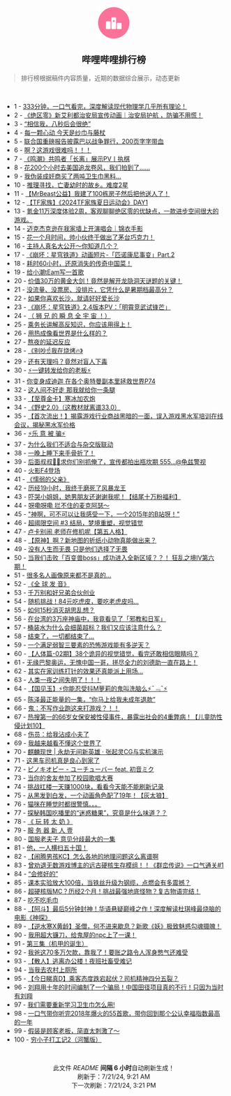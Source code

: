 <div align="center">
    <img src="./assets/icon_rank.png" alt="logo" />
    <h2>哔哩哔哩排行榜</h>
</div>

> 排行榜根据稿件内容质量，近期的数据综合展示，动态更新

<br />

<ul><li><span>1 - <a href=https://www.bilibili.com/BV1cz421i7k8>333分钟，一口气看完，深度解读现代物理学几乎所有理论！</a></span></li><li><span>2 - <a href=https://www.bilibili.com/BV1im42137GG>《绝区零》新艾利都治安局宣传动画｜治安局护航 ，防骗不用慌！</a></span></li><li><span>3 - <a href=https://www.bilibili.com/BV1H142187Sv>“相信我，八秒后会很绝”</a></span></li><li><span>4 - <a href=https://www.bilibili.com/BV1px4y1x75n>每一颗心动 今天是纱巾与藤杖</a></span></li><li><span>5 - <a href=https://www.bilibili.com/BV1xx4y1s7EK>联合国重磅报告披露巴以战争罪行，200页字字带血</a></span></li><li><span>6 - <a href=https://www.bilibili.com/BV13z421i75E>啊？这游戏很难吗！！！</a></span></li><li><span>7 - <a href=https://www.bilibili.com/BV1Tb421J7Tx>《鸣潮》共鸣者「长离」展示PV丨执棋</a></span></li><li><span>8 - <a href=https://www.bilibili.com/BV1oy411e7CR>花200个小时去美国追龙卷风，我们拍到了……</a></span></li><li><span>9 - <a href=https://www.bilibili.com/BV1tr421K7Kv>我伪装成奸商买了两吨卫生巾黑料...</a></span></li><li><span>10 - <a href=https://www.bilibili.com/BV1y4421U72G>推理寻找，亡妻幼时的故乡。难度2星</a></span></li><li><span>11 - <a href=https://www.bilibili.com/BV1XS411A77b>【MrBeast公益】我建了100栋房子然后把他送人了！</a></span></li><li><span>12 - <a href=https://www.bilibili.com/BV1H4421S7Fz>【TF家族】《2024TF家族夏日运动会》DAY1</a></span></li><li><span>13 - <a href=https://www.bilibili.com/BV1Zy411e7hq>氪金11万深度体验2周，客观聊聊绝区零的优缺点，一款进步空间很大的游戏。</a></span></li><li><span>14 - <a href=https://www.bilibili.com/BV18M4m127Vg>迈克杰克逊在我家墙上开演唱会｜锦衣手影</a></span></li><li><span>15 - <a href=https://www.bilibili.com/BV1xW421R74Y>花一个月时间，帅小伙终于做出了茅台巧克力！</a></span></li><li><span>16 - <a href=https://www.bilibili.com/BV1zi421h7Lw>主持人真名大公开～你知道几个？</a></span></li><li><span>17 - <a href=https://www.bilibili.com/BV1Mb421J7Ho>《崩坏：星穹铁道》动画短片-「匹诺康尼事变」Part.2</a></span></li><li><span>18 - <a href=https://www.bilibili.com/BV1Cb421J7FN>耗时60小时，还原消失的传奇中国菜！</a></span></li><li><span>19 - <a href=https://www.bilibili.com/BV1bz421i7yY>给小潮tEam写一首歌</a></span></li><li><span>20 - <a href=https://www.bilibili.com/BV1vy411i7cd>价值30万的黄金大剑！竟然是解开龙隐洞天谜题的关键！</a></span></li><li><span>21 - <a href=https://www.bilibili.com/BV1eZ421T7ZR>没流量、没票房、没排片，它凭什么是暑期档最高分？</a></span></li><li><span>22 - <a href=https://www.bilibili.com/BV1tw4m1Y7du>如果你喜欢长沙，就请好好爱长沙</a></span></li><li><span>23 - <a href=https://www.bilibili.com/BV1Tm42137LW>《崩坏：星穹铁道》2.4版本PV：「明霄竞武试锋芒」</a></span></li><li><span>24 - <a href=https://www.bilibili.com/BV1EM4m117nk>（ 狮 兄 的 瞬 息 全 宇 宙 ！）</a></span></li><li><span>25 - <a href=https://www.bilibili.com/BV16i421Y77z>乘务长讲解高反知识，你应该用得上！</a></span></li><li><span>26 - <a href=https://www.bilibili.com/BV1ry411e7dK>用热成像看世界是什么样的？</a></span></li><li><span>27 - <a href=https://www.bilibili.com/BV1UZ421T7BY>熬夜的延迟反应</a></span></li><li><span>28 - <a href=https://www.bilibili.com/BV1HE421P72W>《别吵☝️我在烧烤🔥》</a></span></li><li><span>29 - <a href=https://www.bilibili.com/BV1dy411e7sk>还有天理吗？竟然对盲人下毒</a></span></li><li><span>30 - <a href=https://www.bilibili.com/BV1PS411w7DF>⚡一键转发给你的老板⚡</a></span></li><li><span>31 - <a href=https://www.bilibili.com/BV1dS42197Dz>你变身成迪迦 在各个奥特曼副本里拯救世界P74</a></span></li><li><span>32 - <a href=https://www.bilibili.com/BV1Lw4m1k79Y>这人间不好走 那我就给你一条腿</a></span></li><li><span>33 - <a href=https://www.bilibili.com/BV1jT421r7i7>【至尊金卡】寒冰加农炮</a></span></li><li><span>34 - <a href=https://www.bilibili.com/BV1vM4m127bC>《野史2.0》（这教材就离谱33.0）</a></span></li><li><span>35 - <a href=https://www.bilibili.com/BV1MX8ceHEn2>【首次流出！】揭露游戏行业商战黑暗的一面，误入游戏黑水军培训在线会议，揭秘黑水军价格</a></span></li><li><span>36 - <a href=https://www.bilibili.com/BV1vf421q7ed>⚡️乐 意 被 骗⚡️</a></span></li><li><span>37 - <a href=https://www.bilibili.com/BV1aH4y1c7ai>为什么我们不适合与杂交版联动</a></span></li><li><span>38 - <a href=https://www.bilibili.com/BV1c142187sD>一晚上睡下来手骨折了！</a></span></li><li><span>39 - <a href=https://www.bilibili.com/BV1xU411U7Bw>后面叔叔👮‍♀️求你们别抓俺了，宣传都拍出瓶坎期 555...@龟兹警视</a></span></li><li><span>40 - <a href=https://www.bilibili.com/BV1hw4m1Y7KK>火影F4登场</a></span></li><li><span>41 - <a href=https://www.bilibili.com/BV1ff421v7nD>《懦弱的父亲》</a></span></li><li><span>42 - <a href=https://www.bilibili.com/BV16E421w7w5>历经19小时，我终于磨死了风暴龙王</a></span></li><li><span>43 - <a href=https://www.bilibili.com/BV19m421G75m>吓哭小姐姐，她男朋友还谢谢我呢！【结尾十万粉福利】</a></span></li><li><span>44 - <a href=https://www.bilibili.com/BV1dm421g7c1>呀嘞呀嘞 拦不住的麦克阿瑟～</a></span></li><li><span>45 - <a href=https://www.bilibili.com/BV1xS421R7NB>"神啊，可不可以让我感受一下，一个2015年的B站呀！"</a></span></li><li><span>46 - <a href=https://www.bilibili.com/BV1Wm42137mA>超阈限空间 #3 结局，梦境重塑，视觉错觉</a></span></li><li><span>47 - <a href=https://www.bilibili.com/BV1US411c7iE>卢卡别闹 老师在修机呢【第五人格】</a></span></li><li><span>48 - <a href=https://www.bilibili.com/BV1jW421R7Xw>【原神】啊？新地图的折纸小动物真能做出来？</a></span></li><li><span>49 - <a href=https://www.bilibili.com/BV1kT42167Li>没有人生而无畏 只是他们选择了无畏</a></span></li><li><span>50 - <a href=https://www.bilibili.com/BV1pS42197hm>当我们击败「百变兽boss」成功进入全新区域？？！ 狂乱之境IV第六期！</a></span></li><li><span>51 - <a href=https://www.bilibili.com/BV1mh8Fe2Evm>很多名人画像原来都不是真的…</a></span></li><li><span>52 - <a href=https://www.bilibili.com/BV1KJ85eHEv8>《全 球 发 音》</a></span></li><li><span>53 - <a href=https://www.bilibili.com/BV1n2421Z7R4>千万别和好兄弟合伙创业</a></span></li><li><span>54 - <a href=https://www.bilibili.com/BV1Sw4m1k7Zk>随机挑战！84元吃虎皮，要吃老虎皮吗…</a></span></li><li><span>55 - <a href=https://www.bilibili.com/BV1m4421Z7gc>如何15秒消灭胡思乱想？</a></span></li><li><span>56 - <a href=https://www.bilibili.com/BV11i421Y7Wp>在台湾的3万座神庙中，我竟看见了「邪教和日军」</a></span></li><li><span>57 - <a href=https://www.bilibili.com/BV15m421G72a>桶装水为什么会细菌超标？我们又应该注意什么？</a></span></li><li><span>58 - <a href=https://www.bilibili.com/BV1Ew4m1Y7XX>结束了，一切都结束了…</a></span></li><li><span>59 - <a href=https://www.bilibili.com/BV1qr421M73v>一个满足弱智三要素的恐怖游戏能有多逆天？</a></span></li><li><span>60 - <a href=https://www.bilibili.com/BV1cW42197HX>【人体篇-02期】38个诡异的视觉错觉，看完还敢相信眼睛吗？</a></span></li><li><span>61 - <a href=https://www.bilibili.com/BV17H4y1c7e2>无缘巴黎奥运，无愧中国一哥，拼尽全力的刘德助一直在路上！</a></span></li><li><span>62 - <a href=https://www.bilibili.com/BV1jg8neQE96>其实在家训练打针的效果还真能派上用场…</a></span></li><li><span>63 - <a href=https://www.bilibili.com/BV1NS411P7G7>人类一夜之间失明了！！！</a></span></li><li><span>64 - <a href=https://www.bilibili.com/BV1yi42167Ho>【国见玉】⚡你能忍受抖M萝莉的鬼叫洗脑么⚡ˉ﹃ˉ⚡</a></span></li><li><span>65 - <a href=https://www.bilibili.com/BV1x1421t7Uu>陈泽最正能量的一集，“你马上给我未成年退款”</a></span></li><li><span>66 - <a href=https://www.bilibili.com/BV1S4421Z7eQ>鬼：不写作业跑这来打游戏？！！</a></span></li><li><span>67 - <a href=https://www.bilibili.com/BV1xw4m1k7qG>热搜第一的66岁女保安被性侵事件，暴露出社会的4重弊病！【儿童防性侵计划10】</a></span></li><li><span>68 - <a href=https://www.bilibili.com/BV1RW421R7gM>伤员：给我沾成小夫了</a></span></li><li><span>69 - <a href=https://www.bilibili.com/BV1Mf421z7Rn>我越来越看不懂这个世界了</a></span></li><li><span>70 - <a href=https://www.bilibili.com/BV1iM4m1y7x7>麒麟现世 | 永劫无间新英雄 · 张起灵CG与实机演示</a></span></li><li><span>71 - <a href=https://www.bilibili.com/BV1X6421Z7SB>这黑车司机真是良心到家了</a></span></li><li><span>72 - <a href=https://www.bilibili.com/BV1BS411c7gd>ピノキオピー - ユーチューバー feat. 初音ミク</a></span></li><li><span>73 - <a href=https://www.bilibili.com/BV1LZ421K7QW>当你的舍友参加了校园歌唱大赛</a></span></li><li><span>74 - <a href=https://www.bilibili.com/BV1c4421f7Hq>挑战扛楼一天赚1000块，看看今天能不能刷新记录</a></span></li><li><span>75 - <a href=https://www.bilibili.com/BV18i421a7DG>从黑发到白发，一个动画角色配了19年！【灰太狼】</a></span></li><li><span>76 - <a href=https://www.bilibili.com/BV1FJ4m1M7dQ>猫咪在睡觉时都很警慎。。。</a></span></li><li><span>77 - <a href=https://www.bilibili.com/BV11M4m117R4>探秘韩国吃播里的“迷惑糖果”，究竟是什么味道？？</a></span></li><li><span>78 - <a href=https://www.bilibili.com/BV1gf421q7B6>《 玩 转 太 奶 》</a></span></li><li><span>79 - <a href=https://www.bilibili.com/BV1fz421q7ct>服 务 器 新 人 壹</a></span></li><li><span>80 - <a href=https://www.bilibili.com/BV1Cz421z7fx>国服老夫子 意见分歧最大的一集</a></span></li><li><span>81 - <a href=https://www.bilibili.com/BV1CM4m117Rd>他，一人横扫五十国！</a></span></li><li><span>82 - <a href=https://www.bilibili.com/BV1kZ421N7BL>【闹腾男孩KC】怎么各地的地理问题这么离谱啊</a></span></li><li><span>83 - <a href=https://www.bilibili.com/BV1DT421r7tW>曾劝退无数游戏博主的远古硬核生存模组！！《群峦传说》一口气通关#1</a></span></li><li><span>84 - <a href=https://www.bilibili.com/BV1DH4y1c7EA>“会修好的”</a></span></li><li><span>85 - <a href=https://www.bilibili.com/BV13W421R778>课本实验放大100倍，当铁丝升级为钢缆，点燃会有多震撼？</a></span></li><li><span>86 - <a href=https://www.bilibili.com/BV1H1421t7mT>超硬核版MC？历经2个月！挑战最强地底怪物？复古物语完结！</a></span></li><li><span>87 - <a href=https://www.bilibili.com/BV15r421M7Zq>吃不吃毛巾</a></span></li><li><span>88 - <a href=https://www.bilibili.com/BV1ZM4m1y7SG>【阿斗】最后5分钟封神！华语悬疑巅峰之作！深度解读杜琪峰最烧脑的电影《神探》</a></span></li><li><span>89 - <a href=https://www.bilibili.com/BV1vE421A7MG>【逆水寒X黄龄】圣僧，何不进来歇息？新歌《妖》极致魅惑勾魂摄魄！</a></span></li><li><span>90 - <a href=https://www.bilibili.com/BV1T4421U776>我用超大镰刀，给鬼屋的npc上了一课！</a></span></li><li><span>91 - <a href=https://www.bilibili.com/BV1G4421U74g>第三集（机甲的诞生）</a></span></li><li><span>92 - <a href=https://www.bilibili.com/BV1oy411q7je>我爸这70多万欠款，靠我了！要账之路令人浑身憋气还难受</a></span></li><li><span>93 - <a href=https://www.bilibili.com/BV1gW421d7au>【散人】逃离办公楼！夜班社畜受难记</a></span></li><li><span>94 - <a href=https://www.bilibili.com/BV1Ww4m1k74c>当我去农村上厕所</a></span></li><li><span>95 - <a href=https://www.bilibili.com/BV1Ny411q7mL>【今日睇真D】乘客态度跌宕起伏？司机精神四分五裂？</a></span></li><li><span>96 - <a href=https://www.bilibili.com/BV1Gy411i7z8>刘翔用十年的时间编制了一个骗局！中国田径项目真的不行！只因为当时有刘翔</a></span></li><li><span>97 - <a href=https://www.bilibili.com/BV1RW421R7Xh>我们需要重新学习卫生巾怎么用!</a></span></li><li><span>98 - <a href=https://www.bilibili.com/BV17S421R7Wj>一口气带你听完2018年爆火的55首歌，带你回到那个公认幸福指数最高的一年</a></span></li><li><span>99 - <a href=https://www.bilibili.com/BV171421k79Y>假装是顾客老板，简直太刺激了～</a></span></li><li><span>100 - <a href=https://www.bilibili.com/BV1Sb421n7zN>穷小子打工记2（河蟹版）</a></span></li></ul>

<br />

<p align=center>此文件 <i>README</i> <b>间隔 6 小时</b>自动刷新生成！<br>刷新于：7/21/24, 9:21 AM<br>下一次刷新：7/21/24, 3:21 PM</p>